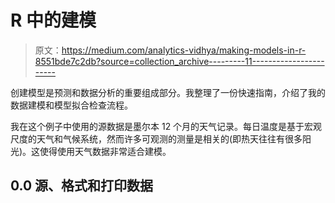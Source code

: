 # R 中的建模

> 原文：<https://medium.com/analytics-vidhya/making-models-in-r-8551bde7c2db?source=collection_archive---------11----------------------->

创建模型是预测和数据分析的重要组成部分。我整理了一份快速指南，介绍了我的数据建模和模型拟合检查流程。

我在这个例子中使用的源数据是墨尔本 12 个月的天气记录。每日温度是基于宏观尺度的天气和气候系统，然而许多可观测的测量是相关的(即热天往往有很多阳光)。这使得使用天气数据非常适合建模。

## 0.0 源、格式和打印数据